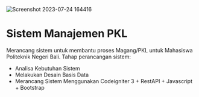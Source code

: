 ![Screenshot 2023-07-24 164416](https://github.com/Wisnukan/SIMAPEKA/assets/102946404/030b9fcc-a308-43c1-9c67-23b26c98a1d7)

# Sistem Manajemen PKL
Merancang sistem untuk membantu proses Magang/PKL untuk Mahasiswa Politeknik Negeri Bali.
Tahap perancangan sistem:
- Analisa Kebutuhan Sistem
- Melakukan Desain Basis Data
- Merancang Sistem Menggunakan Codeigniter 3 + RestAPI + Javascript + Bootstrap
